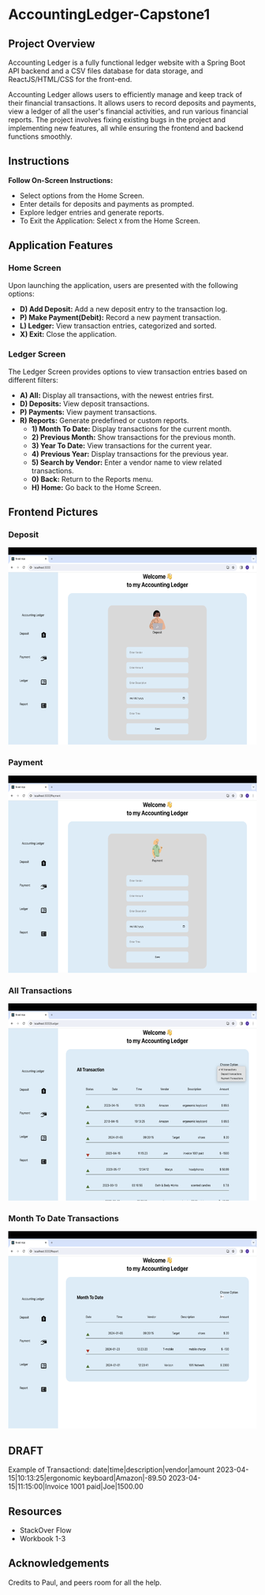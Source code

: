 # AccountingLedger-Capstone1

## Project Overview

Accounting Ledger is a fully functional ledger website with a Spring Boot API backend and a CSV files database for data storage, and ReactJS/HTML/CSS for the front-end. 

Accounting Ledger allows users to efficiently manage and keep track of their financial transactions. It allows users to record deposits and payments, view a ledger of all the user's financial activities, and run various financial reports.
The project involves fixing existing bugs in the project and implementing new features, all while ensuring the frontend and backend functions smoothly.

## Instructions
**Follow On-Screen Instructions:**
- Select options from the Home Screen.
- Enter details for deposits and payments as prompted.
- Explore ledger entries and generate reports.
- To Exit the Application: Select `X` from the Home Screen.

## Application Features

### Home Screen

Upon launching the application, users are presented with the following options:

- **D) Add Deposit:** Add a new deposit entry to the transaction log.
- **P) Make Payment(Debit):** Record a new payment transaction.
- **L) Ledger:** View transaction entries, categorized and sorted.
- **X) Exit:** Close the application.

### Ledger Screen

The Ledger Screen provides options to view transaction entries based on different filters:

- **A) All:** Display all transactions, with the newest entries first.
- **D) Deposits:** View deposit transactions.
- **P) Payments:** View payment transactions.
- **R) Reports:** Generate predefined or custom reports.
   - **1) Month To Date:** Display transactions for the current month.
   - **2) Previous Month:** Show transactions for the previous month.
   - **3) Year To Date:** View transactions for the current year.
   - **4) Previous Year:** Display transactions for the previous year.
   - **5) Search by Vendor:** Enter a vendor name to view related transactions.
   - **0) Back:** Return to the Reports menu.
   - **H) Home:** Go back to the Home Screen.

## Frontend Pictures

### Deposit
    
<img src="images/deposit.png" width="700" height="400">

### Payment

<img src="images/payment.png" width="700" height="400">

### All Transactions

<img src="images/allTransactions.png" width="700" height="400">

### Month To Date Transactions

<img src="images/month.png" width="700" height="400">
     
## DRAFT
Example of Transactiond: date|time|description|vendor|amount
2023-04-15|10:13:25|ergonomic keyboard|Amazon|-89.50
2023-04-15|11:15:00|Invoice 1001 paid|Joe|1500.00

 ## Resources
- StackOver Flow
- Workbook 1-3

 ## Acknowledgements
Credits to Paul, and peers room for all the help.


